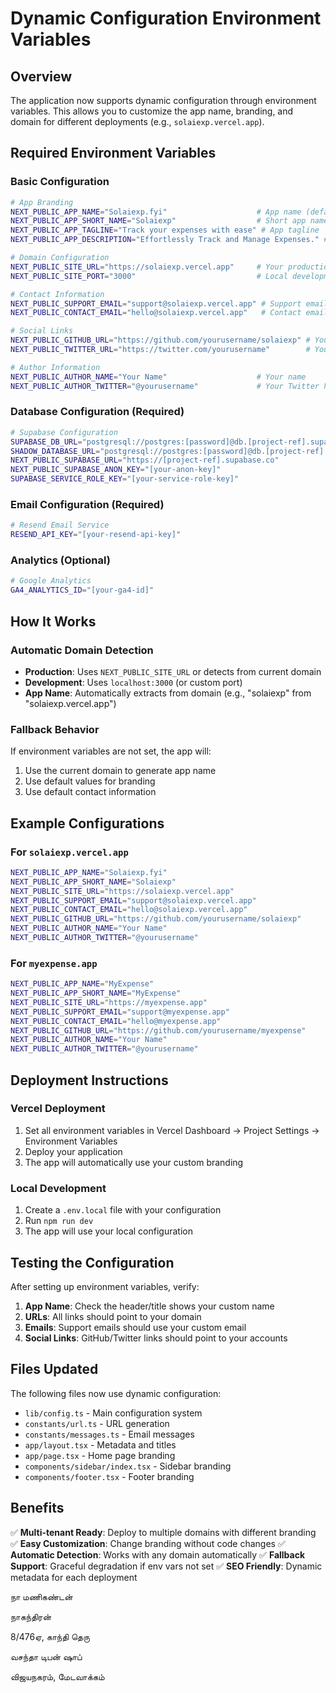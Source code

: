 # Dynamic Configuration Environment Variables

## Overview
The application now supports dynamic configuration through environment variables. This allows you to customize the app name, branding, and domain for different deployments (e.g., `solaiexp.vercel.app`).

## Required Environment Variables

### Basic Configuration
```bash
# App Branding
NEXT_PUBLIC_APP_NAME="Solaiexp.fyi"                    # App name (defaults to domain-based name)
NEXT_PUBLIC_APP_SHORT_NAME="Solaiexp"                  # Short app name
NEXT_PUBLIC_APP_TAGLINE="Track your expenses with ease" # App tagline
NEXT_PUBLIC_APP_DESCRIPTION="Effortlessly Track and Manage Expenses." # App description

# Domain Configuration
NEXT_PUBLIC_SITE_URL="https://solaiexp.vercel.app"     # Your production domain
NEXT_PUBLIC_SITE_PORT="3000"                           # Local development port

# Contact Information
NEXT_PUBLIC_SUPPORT_EMAIL="support@solaiexp.vercel.app" # Support email
NEXT_PUBLIC_CONTACT_EMAIL="hello@solaiexp.vercel.app"   # Contact email

# Social Links
NEXT_PUBLIC_GITHUB_URL="https://github.com/yourusername/solaiexp" # Your GitHub repo
NEXT_PUBLIC_TWITTER_URL="https://twitter.com/yourusername"        # Your Twitter

# Author Information
NEXT_PUBLIC_AUTHOR_NAME="Your Name"                    # Your name
NEXT_PUBLIC_AUTHOR_TWITTER="@yourusername"             # Your Twitter handle
```

### Database Configuration (Required)
```bash
# Supabase Configuration
SUPABASE_DB_URL="postgresql://postgres:[password]@db.[project-ref].supabase.co:5432/postgres"
SHADOW_DATABASE_URL="postgresql://postgres:[password]@db.[project-ref].supabase.co:5432/postgres"
NEXT_PUBLIC_SUPABASE_URL="https://[project-ref].supabase.co"
NEXT_PUBLIC_SUPABASE_ANON_KEY="[your-anon-key]"
SUPABASE_SERVICE_ROLE_KEY="[your-service-role-key]"
```

### Email Configuration (Required)
```bash
# Resend Email Service
RESEND_API_KEY="[your-resend-api-key]"
```

### Analytics (Optional)
```bash
# Google Analytics
GA4_ANALYTICS_ID="[your-ga4-id]"
```

## How It Works

### Automatic Domain Detection
- **Production**: Uses `NEXT_PUBLIC_SITE_URL` or detects from current domain
- **Development**: Uses `localhost:3000` (or custom port)
- **App Name**: Automatically extracts from domain (e.g., "solaiexp" from "solaiexp.vercel.app")

### Fallback Behavior
If environment variables are not set, the app will:
1. Use the current domain to generate app name
2. Use default values for branding
3. Use default contact information

## Example Configurations

### For `solaiexp.vercel.app`
```bash
NEXT_PUBLIC_APP_NAME="Solaiexp.fyi"
NEXT_PUBLIC_APP_SHORT_NAME="Solaiexp"
NEXT_PUBLIC_SITE_URL="https://solaiexp.vercel.app"
NEXT_PUBLIC_SUPPORT_EMAIL="support@solaiexp.vercel.app"
NEXT_PUBLIC_CONTACT_EMAIL="hello@solaiexp.vercel.app"
NEXT_PUBLIC_GITHUB_URL="https://github.com/yourusername/solaiexp"
NEXT_PUBLIC_AUTHOR_NAME="Your Name"
NEXT_PUBLIC_AUTHOR_TWITTER="@yourusername"
```

### For `myexpense.app`
```bash
NEXT_PUBLIC_APP_NAME="MyExpense"
NEXT_PUBLIC_APP_SHORT_NAME="MyExpense"
NEXT_PUBLIC_SITE_URL="https://myexpense.app"
NEXT_PUBLIC_SUPPORT_EMAIL="support@myexpense.app"
NEXT_PUBLIC_CONTACT_EMAIL="hello@myexpense.app"
NEXT_PUBLIC_GITHUB_URL="https://github.com/yourusername/myexpense"
NEXT_PUBLIC_AUTHOR_NAME="Your Name"
NEXT_PUBLIC_AUTHOR_TWITTER="@yourusername"
```

## Deployment Instructions

### Vercel Deployment
1. Set all environment variables in Vercel Dashboard → Project Settings → Environment Variables
2. Deploy your application
3. The app will automatically use your custom branding

### Local Development
1. Create a `.env.local` file with your configuration
2. Run `npm run dev`
3. The app will use your local configuration

## Testing the Configuration

After setting up environment variables, verify:
1. **App Name**: Check the header/title shows your custom name
2. **URLs**: All links should point to your domain
3. **Emails**: Support emails should use your custom email
4. **Social Links**: GitHub/Twitter links should point to your accounts

## Files Updated

The following files now use dynamic configuration:
- `lib/config.ts` - Main configuration system
- `constants/url.ts` - URL generation
- `constants/messages.ts` - Email messages
- `app/layout.tsx` - Metadata and titles
- `app/page.tsx` - Home page branding
- `components/sidebar/index.tsx` - Sidebar branding
- `components/footer.tsx` - Footer branding

## Benefits

✅ **Multi-tenant Ready**: Deploy to multiple domains with different branding
✅ **Easy Customization**: Change branding without code changes
✅ **Automatic Detection**: Works with any domain automatically
✅ **Fallback Support**: Graceful degradation if env vars not set
✅ **SEO Friendly**: Dynamic metadata for each deployment



நா மணிகண்டன்

நாகந்திரன்

8/476ஏ, காந்தி தெரு

வசந்தா டிபன் ஷாப்

விஜயநகரம்,  மேடவாக்கம்